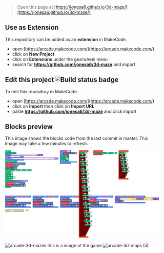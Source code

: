  


> Open this page at [https://jonesa6.github.io/3d-maze/](https://jonesa6.github.io/3d-maze/)

## Use as Extension

This repository can be added as an **extension** in MakeCode.

* open [https://arcade.makecode.com/](https://arcade.makecode.com/)
* click on **New Project**
* click on **Extensions** under the gearwheel menu
* search for **https://github.com/jonesa6/3d-maze** and import

## Edit this project ![Build status badge](https://github.com/jonesa6/3d-maze/workflows/MakeCode/badge.svg)

To edit this repository in MakeCode.

* open [https://arcade.makecode.com/](https://arcade.makecode.com/)
* click on **Import** then click on **Import URL**
* paste **https://github.com/jonesa6/3d-maze** and click import

## Blocks preview

This image shows the blocks code from the last commit in master.
This image may take a few minutes to refresh.

![A rendered view of the blocks](https://github.com/jonesa6/3d-maze/raw/master/.github/makecode/blocks.png)




![arcade-3d-mazes](https://github.com/jonesa6/3d-mazes/assets/156232904/338539be-8558-485d-8d72-fa7e2bf341b8) 
this is a image of the game
![arcade-3d-maps (5)](https://github.com/jonesa6/3d-mazes/assets/156232904/31ea30d0-ce4e-40bb-8785-f7366319ea98)

